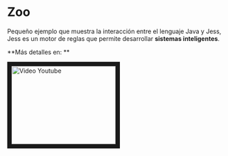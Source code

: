 # Zoo
Pequeño ejemplo que muestra la interacción entre el lenguaje Java y Jess,
Jess es un motor de reglas que permite desarrollar **sistemas inteligentes**.

**Más detalles en: **

<a href="http://www.youtube.com/watch?feature=player_embedded&v=Y_0RlN6OPwg
" target="_blank"><img src="http://img.youtube.com/vi/Y_0RlN6OPwg/0.jpg"
alt="Video Youtube" width="240" height="180" border="10" /></a>